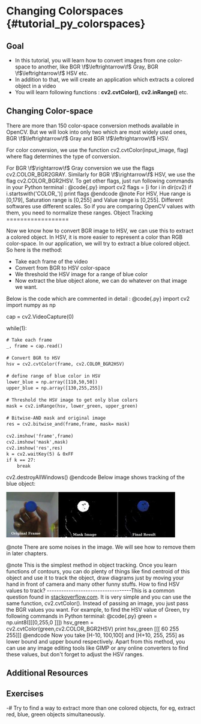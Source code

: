 Changing Colorspaces {#tutorial_py_colorspaces}
====================

Goal
----

-   In this tutorial, you will learn how to convert images from one color-space to another, like
    BGR \f$\leftrightarrow\f$ Gray, BGR \f$\leftrightarrow\f$ HSV etc.
-   In addition to that, we will create an application which extracts a colored object in a video
-   You will learn following functions : **cv2.cvtColor()**, **cv2.inRange()** etc.

Changing Color-space
--------------------

There are more than 150 color-space conversion methods available in OpenCV. But we will look into
only two which are most widely used ones, BGR \f$\leftrightarrow\f$ Gray and BGR \f$\leftrightarrow\f$ HSV.

For color conversion, we use the function cv2.cvtColor(input_image, flag) where flag determines the
type of conversion.

For BGR \f$\rightarrow\f$ Gray conversion we use the flags cv2.COLOR_BGR2GRAY. Similarly for BGR
\f$\rightarrow\f$ HSV, we use the flag cv2.COLOR_BGR2HSV. To get other flags, just run following
commands in your Python terminal :
@code{.py}
import cv2
flags = [i for i in dir(cv2) if i.startswith('COLOR_')]
print flags
@endcode
@note For HSV, Hue range is [0,179], Saturation range is [0,255] and Value range is [0,255].
Different softwares use different scales. So if you are comparing OpenCV values with them, you need
to normalize these ranges. Object Tracking ==================

Now we know how to convert BGR image to HSV, we can use this to extract a colored object. In HSV, it
is more easier to represent a color than RGB color-space. In our application, we will try to extract
a blue colored object. So here is the method:

-   Take each frame of the video
-   Convert from BGR to HSV color-space
-   We threshold the HSV image for a range of blue color
-   Now extract the blue object alone, we can do whatever on that image we want.

Below is the code which are commented in detail :
@code{.py}
import cv2
import numpy as np

cap = cv2.VideoCapture(0)

while(1):

    # Take each frame
    _, frame = cap.read()

    # Convert BGR to HSV
    hsv = cv2.cvtColor(frame, cv2.COLOR_BGR2HSV)

    # define range of blue color in HSV
    lower_blue = np.array([110,50,50])
    upper_blue = np.array([130,255,255])

    # Threshold the HSV image to get only blue colors
    mask = cv2.inRange(hsv, lower_green, upper_green)

    # Bitwise-AND mask and original image
    res = cv2.bitwise_and(frame,frame, mask= mask)

    cv2.imshow('frame',frame)
    cv2.imshow('mask',mask)
    cv2.imshow('res',res)
    k = cv2.waitKey(5) & 0xFF
    if k == 27:
        break

cv2.destroyAllWindows()
@endcode
Below image shows tracking of the blue object:

![image](images/frame.jpg)

@note There are some noises in the image. We will see how to remove them in later chapters.

@note This is the simplest method in object tracking. Once you learn functions of contours, you can
do plenty of things like find centroid of this object and use it to track the object, draw diagrams
just by moving your hand in front of camera and many other funny stuffs. How to find HSV values to
track? -----------------------------------This is a common question found in
[stackoverflow.com](www.stackoverflow.com). It is very simple and you can use the same function,
cv2.cvtColor(). Instead of passing an image, you just pass the BGR values you want. For example, to
find the HSV value of Green, try following commands in Python terminal:
@code{.py}
green = np.uint8([[[0,255,0 ]]])
hsv_green = cv2.cvtColor(green,cv2.COLOR_BGR2HSV)
print hsv_green
[[[ 60 255 255]]]
@endcode
Now you take [H-10, 100,100] and [H+10, 255, 255] as lower bound and upper bound respectively. Apart
from this method, you can use any image editing tools like GIMP or any online converters to find
these values, but don't forget to adjust the HSV ranges.

Additional Resources
--------------------

Exercises
---------

-#  Try to find a way to extract more than one colored objects, for eg, extract red, blue, green
    objects simultaneously.

